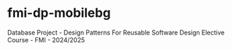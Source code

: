 # fmi-dp-mobilebg
Database Project - Design Patterns For Reusable Software Design Elective Course - FMI - 2024/2025
